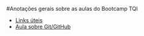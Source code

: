 #Anotações gerais sobre as aulas do Bootcamp TQI

- [Links úteis](https://github.com/fabiobarbin/Anotacoes-de-Aulas/blob/13ca26500ebd14e2e5150653108df4f5bf643b95/Aulas%20do%20Git/GitHub.md)
- [Aula sobre Git/GitHub](https://github.com/fabiobarbin/Anotacoes-de-Aulas/blob/13ca26500ebd14e2e5150653108df4f5bf643b95/Aulas%20do%20Git/Links%20uteis.md)

